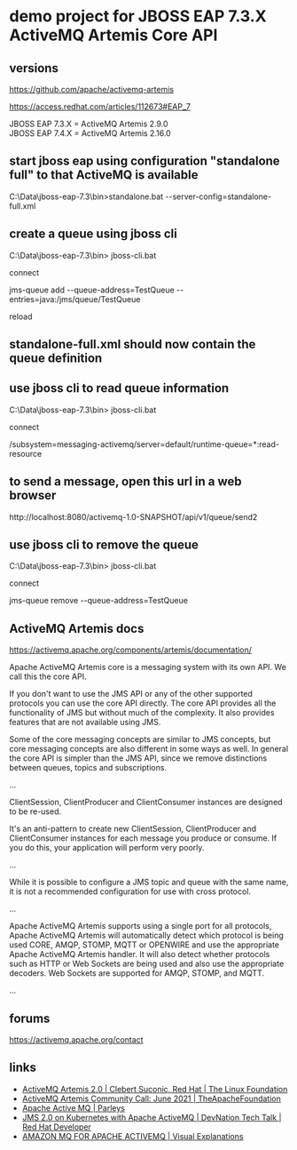 # demo project for JBOSS EAP 7.3.X ActiveMQ Artemis Core API


## versions

https://github.com/apache/activemq-artemis

https://access.redhat.com/articles/112673#EAP_7

JBOSS EAP 7.3.X = ActiveMQ Artemis 2.9.0  
JBOSS EAP 7.4.X = ActiveMQ Artemis 2.16.0


## start jboss eap using configuration "standalone full" to that ActiveMQ is available

C:\Data\jboss-eap-7.3\bin>standalone.bat --server-config=standalone-full.xml


## create a queue using jboss cli

C:\Data\jboss-eap-7.3\bin> jboss-cli.bat

connect

jms-queue add --queue-address=TestQueue --entries=java:/jms/queue/TestQueue

reload


## standalone-full.xml should now contain the queue definition

<jms-queue name="TestQueue" entries="java:/jms/queue/TestQueue"/>


## use jboss cli to read queue information

C:\Data\jboss-eap-7.3\bin> jboss-cli.bat

connect

/subsystem=messaging-activemq/server=default/runtime-queue=*:read-resource


## to send a message, open this url in a web browser

http://localhost:8080/activemq-1.0-SNAPSHOT/api/v1/queue/send2


## use jboss cli to remove the queue

C:\Data\jboss-eap-7.3\bin> jboss-cli.bat

connect

jms-queue remove --queue-address=TestQueue


## ActiveMQ Artemis docs

https://activemq.apache.org/components/artemis/documentation/

Apache ActiveMQ Artemis core is a messaging system with its own API. We call this the core API.

If you don't want to use the JMS API or any of the other supported protocols you can use the core API directly. The core API provides all the functionality of JMS but without much of the complexity. It also provides features that are not available using JMS.

Some of the core messaging concepts are similar to JMS concepts, but core messaging concepts are also different in some ways as well. In general the core API is simpler than the JMS API, since we remove distinctions between queues, topics and subscriptions. 

...

ClientSession, ClientProducer and ClientConsumer instances are designed to be re-used.

It's an anti-pattern to create new ClientSession, ClientProducer and ClientConsumer instances for each message you produce or consume. If you do this, your application will perform very poorly.

...

While it is possible to configure a JMS topic and queue with the same name, it is not a recommended configuration for use with cross protocol.

...

Apache ActiveMQ Artemis supports using a single port for all protocols, Apache ActiveMQ Artemis will automatically detect which protocol is being used CORE, AMQP, STOMP, MQTT or OPENWIRE and use the appropriate Apache ActiveMQ Artemis handler. It will also detect whether protocols such as HTTP or Web Sockets are being used and also use the appropriate decoders. Web Sockets are supported for AMQP, STOMP, and MQTT.

...


## forums

https://activemq.apache.org/contact


## links
* [ActiveMQ Artemis 2.0 | Clebert Suconic, Red Hat | The Linux Foundation](https://www.youtube.com/watch?v=qF1Op1ZNBAk)
* [ActiveMQ Artemis Community Call: June 2021 | TheApacheFoundation](https://www.youtube.com/watch?v=hizGW-aOUyk)
* [Apache Active MQ | Parleys](https://www.youtube.com/watch?v=s-E_V5Xyg6k)
* [JMS 2.0 on Kubernetes with Apache ActiveMQ | DevNation Tech Talk | Red Hat Developer](https://www.youtube.com/watch?v=mkqVxWZfGfI)
* [AMAZON MQ FOR APACHE ACTIVEMQ | Visual Explanations](https://www.youtube.com/watch?v=jT5mHddIKWQ)
